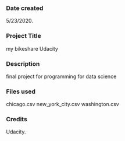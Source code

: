 ### Date created
5/23/2020.

### Project Title
my bikeshare Udacity

### Description
final project for programming for data science

### Files used
chicago.csv
new_york_city.csv
washington.csv

### Credits
Udacity.

